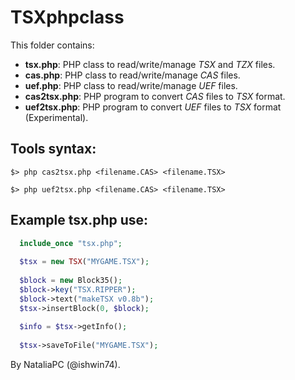 # TSXphpclass

This folder contains:
  * **tsx.php**: PHP class to read/write/manage _TSX_ and _TZX_ files.
  * **cas.php**: PHP class to read/write/manage _CAS_ files.
  * **uef.php**: PHP class to read/write/manage _UEF_ files.
  * **cas2tsx.php**: PHP program to convert _CAS_ files to _TSX_ format.
  * **uef2tsx.php**: PHP program to convert _UEF_ files to _TSX_ format (Experimental). 


## Tools syntax:
```
$> php cas2tsx.php <filename.CAS> <filename.TSX>

$> php uef2tsx.php <filename.CAS> <filename.TSX>
```

## Example **tsx.php** use:
```php
  include_once "tsx.php";
  
  $tsx = new TSX("MYGAME.TSX");
  
  $block = new Block35();
  $block->key("TSX.RIPPER");
  $block->text("makeTSX v0.8b");
  $tsx->insertBlock(0, $block);
  
  $info = $tsx->getInfo();
  
  $tsx->saveToFile("MYGAME.TSX");
```

By NataliaPC (@ishwin74).
